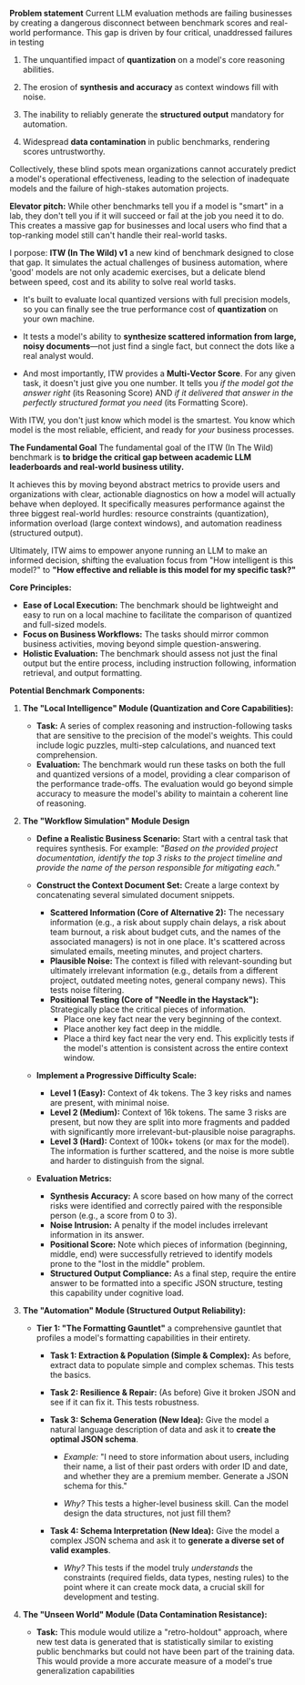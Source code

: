 **Problem statement**
Current LLM evaluation methods are failing businesses by creating a dangerous disconnect between benchmark scores and real-world performance. This gap is driven by four critical, unaddressed failures in testing
1. The unquantified impact of **quantization** on a model's core reasoning abilities.

2. The erosion of **synthesis and accuracy** as context windows fill with noise.

3. The inability to reliably generate the **structured output** mandatory for automation.

4. Widespread **data contamination** in public benchmarks, rendering scores untrustworthy.

Collectively, these blind spots mean organizations cannot accurately predict a model's operational effectiveness, leading to the selection of inadequate models and the failure of high-stakes automation projects.

**Elevator pitch:**
While other benchmarks tell you if a model is "smart" in a lab, they don't tell you if it will succeed or fail at the job you need it to do. This creates a massive gap for businesses and local users who find that a top-ranking model still can't handle their real-world tasks.

I porpose: **ITW (In The Wild) v1** a new kind of benchmark designed to close that gap. It simulates the actual challenges of business automation, where 'good' models are not only academic exercises, but a delicate blend between speed, cost and its ability to solve real world tasks.

* It's built to evaluate local quantized versions with full precision models, so you can finally see the true performance cost of **quantization** on your own machine.

* It tests a model's ability to **synthesize scattered information from large, noisy documents**—not just find a single fact, but connect the dots like a real analyst would.

* And most importantly, ITW provides a **Multi-Vector Score**. For any given task, it doesn't just give you one number. It tells you *if the model got the answer right* (its Reasoning Score) AND *if it delivered that answer in the perfectly structured format you need* (its Formatting Score).

With ITW, you don't just know which model is the smartest. You know which model is the most reliable, efficient, and ready for *your* business processes.

**The Fundamental Goal**
The fundamental goal of the ITW (In The Wild) benchmark is **to bridge the critical gap between academic LLM leaderboards and real-world business utility.**

It achieves this by moving beyond abstract metrics to provide users and organizations with clear, actionable diagnostics on how a model will actually behave when deployed. It specifically measures performance against the three biggest real-world hurdles: resource constraints (quantization), information overload (large context windows), and automation readiness (structured output).

Ultimately, ITW aims to empower anyone running an LLM to make an informed decision, shifting the evaluation focus from "How intelligent is this model?" to **"How effective and reliable is this model for my specific task?"**

**Core Principles:**

*   **Ease of Local Execution:** The benchmark should be lightweight and easy to run on a local machine to facilitate the comparison of quantized and full-sized models.
*   **Focus on Business Workflows:** The tasks should mirror common business activities, moving beyond simple question-answering.
*   **Holistic Evaluation:** The benchmark should assess not just the final output but the entire process, including instruction following, information retrieval, and output formatting.

**Potential Benchmark Components:**

1.  **The "Local Intelligence" Module (Quantization and Core Capabilities):**
    *   **Task:** A series of complex reasoning and instruction-following tasks that are sensitive to the precision of the model's weights. This could include logic puzzles, multi-step calculations, and nuanced text comprehension.
    *   **Evaluation:** The benchmark would run these tasks on both the full and quantized versions of a model, providing a clear comparison of the performance trade-offs. The evaluation would go beyond simple accuracy to measure the model's ability to maintain a coherent line of reasoning.

2.  **The "Workflow Simulation" Module Design**

    *   **Define a Realistic Business Scenario:** Start with a central task that requires synthesis. For example: *"Based on the provided project documentation, identify the top 3 risks to the project timeline and provide the name of the person responsible for mitigating each."*

    *   **Construct the Context Document Set:** Create a large context by concatenating several simulated document snippets.
	    *   **Scattered Information (Core of Alternative 2):** The necessary information (e.g., a risk about supply chain delays, a risk about team burnout, a risk about budget cuts, and the names of the associated managers) is not in one place. It's scattered across simulated emails, meeting minutes, and project charters.
	    *   **Plausible Noise:** The context is filled with relevant-sounding but ultimately irrelevant information (e.g., details from a different project, outdated meeting notes, general company news). This tests noise filtering.
	    *   **Positional Testing (Core of "Needle in the Haystack"):** Strategically place the critical pieces of information.
	        *   Place one key fact near the very beginning of the context.
	        *   Place another key fact deep in the middle.
	        *   Place a third key fact near the very end.
        This explicitly tests if the model's attention is consistent across the entire context window.

    *   **Implement a Progressive Difficulty Scale:**
	    *   **Level 1 (Easy):** Context of 4k tokens. The 3 key risks and names are present, with minimal noise.
	    *   **Level 2 (Medium):** Context of 16k tokens. The same 3 risks are present, but now they are split into more fragments and padded with significantly more irrelevant-but-plausible noise paragraphs.
	    *   **Level 3 (Hard):** Context of 100k+ tokens (or max for the model). The information is further scattered, and the noise is more subtle and harder to distinguish from the signal.

    *   **Evaluation Metrics:**
	    *   **Synthesis Accuracy:** A score based on how many of the correct risks were identified and correctly paired with the responsible person (e.g., a score from 0 to 3).
	    *   **Noise Intrusion:** A penalty if the model includes irrelevant information in its answer.
	    *   **Positional Score:** Note which pieces of information (beginning, middle, end) were successfully retrieved to identify models prone to the "lost in the middle" problem.
	    *   **Structured Output Compliance:** As a final step, require the entire answer to be formatted into a specific JSON structure, testing this capability under cognitive load.

3.  **The "Automation" Module (Structured Output Reliability):**
    *   **Tier 1: "The Formatting Gauntlet"** 
    a comprehensive gauntlet that profiles a model's formatting capabilities in their entirety.

  

	    *   **Task 1: Extraction & Population (Simple & Complex):** As before, extract data to populate simple and complex schemas. This tests the basics.

	    *   **Task 2: Resilience & Repair:** (As before) Give it broken JSON and see if it can fix it. This tests robustness.

	    *   **Task 3: Schema Generation (New Idea):** Give the model a natural language description of data and ask it to **create the optimal JSON schema**.

			* *Example:* "I need to store information about users, including their name, a list of their past orders with order ID and date, and whether they are a premium member. Generate a JSON schema for this."

			* *Why?* This tests a higher-level business skill. Can the model design the data structures, not just fill them?

		* **Task 4: Schema Interpretation (New Idea):** Give the model a complex JSON schema and ask it to **generate a diverse set of valid examples**.

			* *Why?* This tests if the model truly *understands* the constraints (required fields, data types, nesting rules) to the point where it can create mock data, a crucial skill for development and testing.

4.  **The "Unseen World" Module (Data Contamination Resistance):**
    *   **Task:** This module would utilize a "retro-holdout" approach, where new test data is generated that is statistically similar to existing public benchmarks but could not have been part of the training data. This would provide a more accurate measure of a model's true generalization capabilities
